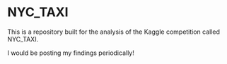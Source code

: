 # NYC_TAXI

This is a repository built for the analysis of the Kaggle competition called NYC_TAXI.

I would be posting my findings periodically!
